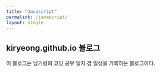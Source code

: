 ```yaml
---
title: "Javascript"
permalink: /javascript/
layout: single
---
```


## kiryeong.github.io 블로그

이 블로그는 남기령의 코딩 공부 일지 겸 일상을 기록하는 블로그이다. 